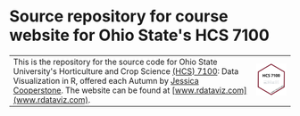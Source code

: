 # Source repository for course website for Ohio State's HCS 7100

|  |  |
|----|----|
| This is the repository for the source code for Ohio State University's Horticulture and Crop Science [(HCS) 7100](https://classes.osu.edu/#/?q=HCS%207100&client=class-search-ui&campus=col&term=1258&p=1#top-nav): Data Visualization in R, offered each Autumn by [Jessica Cooperstone](https://www.cooperstonelab.com/). The website can be found at [www.rdataviz.com](www.rdataviz.com). | <img src="img/hex.svg" alt="an R style hex that says HCS 7100, and has the emojis for a laptop, toolbox, bar plot, and celebrating emoji" width="300"/> |

